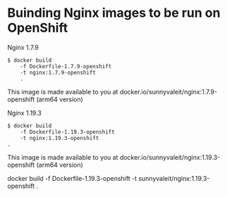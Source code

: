 # Buinding Nginx images to be run on OpenShift



Nginx 1.7.9

```console
$ docker build 
    -f Dockerfile-1.7.9-openshift 
    -t nginx:1.7.9-openshift 
    .
```

This image is made available to you at docker.io/sunnyvaleit/nginx:1.7.9-openshift (arm64 version)


Nginx 1.19.3

```console
$ docker build 
    -f Dockerfile-1.19.3-openshift 
    -t nginx:1.19.3-openshift 
.
```

This image is made available to you at docker.io/sunnyvaleit/nginx:1.19.3-openshift (arm64 version)


docker build 
    -f Dockerfile-1.19.3-openshift
    -t sunnyvaleit/nginx:1.19.3-openshift
    .